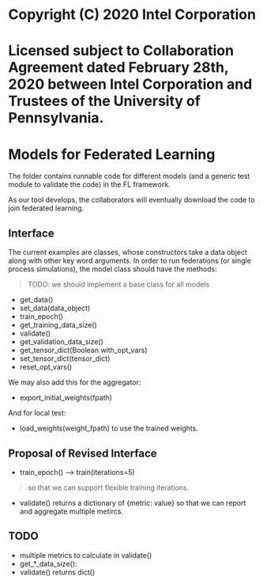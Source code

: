 # Copyright (C) 2020 Intel Corporation
# Licensed subject to Collaboration Agreement dated February 28th, 2020 between Intel Corporation and Trustees of the University of Pennsylvania.

# Models for Federated Learning

The folder contains runnable code for different models (and a generic test module to validate the code) in the FL framework. 

As our tool develops, the collaborators will eventually download the code to join federated learning. 


## Interface
The current examples are classes, whose constructors take a data object along with other key word arguments. In order to run federations (or single process simulations), the model class should have the methods:
> TODO: we should implement a base class for all models

* get_data()
* set_data(data_object)
* train_epoch()
* get_training_data_size()
* validate()
* get_validation_data_size()
* get_tensor_dict(Boolean with_opt_vars)
* set_tensor_dict(tensor_dict)
* reset_opt_vars()

We may also add this for the aggregator:

* export_initial_weights(fpath)


And for local test:
* load_weights(weight_fpath)
    to use the trained weights.


## Proposal of Revised Interface

* train_epoch() --> train(iterations=5)
> so that we can support flexible training iterations.
* validate() returns a dictionary of {metric: value} so that we can report and aggregate multiple metircs.


## TODO

* multiple metrics to calculate in validate()
* get_*_data_size(): 
* validate() returns dict()


